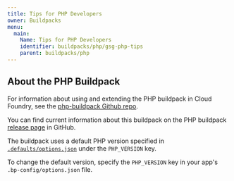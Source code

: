 ```yaml
---
title: Tips for PHP Developers
owner: Buildpacks
menu:
  main:
    Name: Tips for PHP Developers
    identifier: buildpacks/php/gsg-php-tips
    parent: buildpacks/php
---
```




## <a id='buildpack'></a>About the PHP Buildpack ##

For information about using and extending the PHP buildpack in Cloud Foundry,
see the [php-buildpack Github repo](https://github.com/cloudfoundry/php-buildpack).

You can find current information about this buildpack on the PHP buildpack
[release page](https://github.com/cloudfoundry/php-buildpack/releases) in
GitHub.

The buildpack uses a default PHP version specified in [`.defaults/options.json`](https://github.com/cloudfoundry/php-buildpack/blob/master/defaults/options.json) under the `PHP_VERSION` key.

To change the default version, specify the `PHP_VERSION` key in your app's
`.bp-config/options.json` file.
